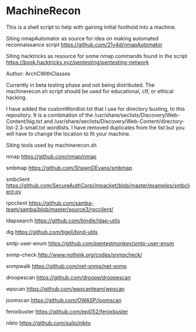 # MachineRecon
This is a shell script to help with gaining initial foothold into a machine.

Siting nmapAutomator as source for idea on making automated reconnaissance script
https://github.com/21y4d/nmapAutomator

Siting hacktricks as resource for some nmap commands found in the script 
https://book.hacktricks.xyz/pentesting/pentesting-network

Author: ArchCWithClasses

Currently in beta testing phase and not being distributed. The machinerecon.sh script should be used for educational, ctf, or ethical hacking.

I have added the customWordlist.txt that I use for directory busting, to this repository. It is a combination of the /usr/share/seclists/Discovery/Web-Content/big.txt and /usr/share/seclists/Discovery/Web-Content/directory-list-2.3-small.txt wordlists. I have removed duplicates from the list but you will have to change the location to fit your machine. 

Siting tools used by machinerecon.sh

nmap
https://github.com/nmap/nmap

smbmap
https://github.com/ShawnDEvans/smbmap

smbclient
https://github.com/SecureAuthCorp/impacket/blob/master/examples/smbclient.py

rpcclient
https://github.com/samba-team/samba/blob/master/source3/rpcclient/

ldapsearch
https://github.com/bindle/ldap-utils

dig
https://github.com/tigeli/bind-utils

smtp-user-enum
https://github.com/pentestmonkey/smtp-user-enum

snmp-check
http://www.nothink.org/codes/snmpcheck/

snmpwalk
https://github.com/net-snmp/net-snmp

droopescan
https://github.com/droope/droopescan

wpscan
https://github.com/wpscanteam/wpscan

joomscan
https://github.com/OWASP/joomscan

feroxbuster
https://github.com/epi052/feroxbuster

nikto
https://github.com/sullo/nikto
